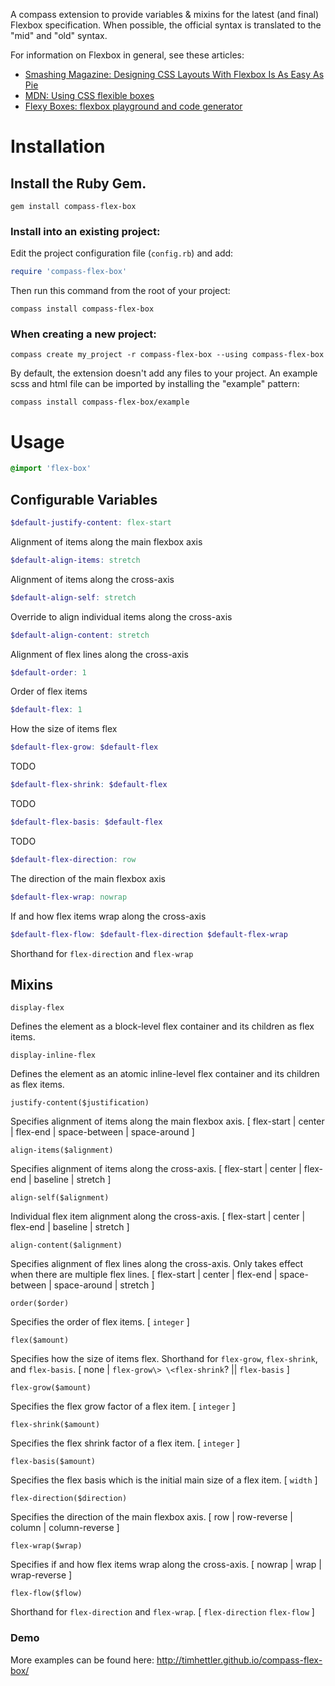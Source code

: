 A compass extension to provide variables & mixins for the latest (and final) Flexbox specification. When possible, the official syntax is translated to the "mid" and "old" syntax.

For information on Flexbox in general, see these articles:

* [Smashing Magazine: Designing CSS Layouts With Flexbox Is As Easy As Pie](http://coding.smashingmagazine.com/2013/05/22/centering-elements-with-flexbox/)
* [MDN: Using CSS flexible boxes](https://developer.mozilla.org/en-US/docs/Web/Guide/CSS/Flexible_boxes)
* [Flexy Boxes: flexbox playground and code generator](http://the-echoplex.net/flexyboxes/)

# Installation

## Install the Ruby Gem.

  ```
  gem install compass-flex-box
  ```

### Install into an existing project:

Edit the project configuration file (`config.rb`) and add:

  ```ruby
  require 'compass-flex-box'
  ```

Then run this command from the root of your project:

  ```
  compass install compass-flex-box
  ```

### When creating a new project:

  ```
  compass create my_project -r compass-flex-box --using compass-flex-box
  ```

By default, the extension doesn't add any files to your project. An example scss and html file can be imported by installing the "example" pattern:

  ```
  compass install compass-flex-box/example
  ```

# Usage

  ```scss
  @import 'flex-box'
  ```
## Configurable Variables

  ```scss
  $default-justify-content: flex-start
  ```

Alignment of items along the main flexbox axis

  ```scss
  $default-align-items: stretch
  ```

Alignment of items along the cross-axis

  ```scss
  $default-align-self: stretch
  ```

Override to align individual items along the cross-axis

  ```scss
  $default-align-content: stretch
  ```

Alignment of flex lines along the cross-axis

  ```scss
  $default-order: 1
  ```

Order of flex items

  ```scss
  $default-flex: 1
  ```

How the size of items flex

  ```scss
  $default-flex-grow: $default-flex
  ```

TODO

  ```scss
  $default-flex-shrink: $default-flex
  ```

TODO

  ```scss
  $default-flex-basis: $default-flex
  ```

TODO

  ```scss
  $default-flex-direction: row
  ```

The direction of the main flexbox axis

  ```scss
  $default-flex-wrap: nowrap
  ```

If and how flex items wrap along the cross-axis

  ```scss
  $default-flex-flow: $default-flex-direction $default-flex-wrap
  ```

Shorthand for `flex-direction` and `flex-wrap`

## Mixins

  ```
  display-flex
  ```

Defines the element as a block-level flex container and its children as flex items.

  ```
  display-inline-flex
  ```

Defines the element as an atomic inline-level flex container and its children as flex items.

  ```
  justify-content($justification)
  ```

Specifies alignment of items along the main flexbox axis. [ flex-start | center | flex-end | space-between | space-around ]

  ```
  align-items($alignment)
  ```

Specifies alignment of items along the cross-axis. [ flex-start | center | flex-end | baseline | stretch ]

  ```
  align-self($alignment)
  ```

Individual flex item alignment along the cross-axis. [ flex-start | center | flex-end | baseline | stretch ]

  ```
  align-content($alignment)
  ```

Specifies alignment of flex lines along the cross-axis. Only takes effect when there are multiple flex lines. [ flex-start | center | flex-end | space-between | space-around | stretch ]

  ```
  order($order)
  ```

Specifies the order of flex items. [ `integer` ]

  ```
  flex($amount)
  ```

Specifies how the size of items flex. Shorthand for `flex-grow`, `flex-shrink`, and `flex-basis`. [ none | `flex-grow\> \<flex-shrink`? || `flex-basis` ]

  ```
  flex-grow($amount)
  ```
Specifies the flex grow factor of a flex item. [ `integer` ]

  ```
  flex-shrink($amount)
  ```

Specifies the flex shrink factor of a flex item. [ `integer` ]

  ```
  flex-basis($amount)
  ```

Specifies the flex basis which is the initial main size of a flex item. [ `width` ]

  ```
  flex-direction($direction)
  ```

Specifies the direction of the main flexbox axis. [ row | row-reverse | column | column-reverse ]

  ```
  flex-wrap($wrap)
  ```

Specifies if and how flex items wrap along the cross-axis. [ nowrap | wrap | wrap-reverse ]

  ```
  flex-flow($flow)
  ```

Shorthand for `flex-direction` and `flex-wrap`. [ `flex-direction` `flex-flow` ]

### Demo

More examples can be found here: http://timhettler.github.io/compass-flex-box/